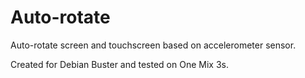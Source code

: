 # Auto-rotate

Auto-rotate screen and touchscreen based on accelerometer sensor.

Created for Debian Buster and tested on One Mix 3s.
